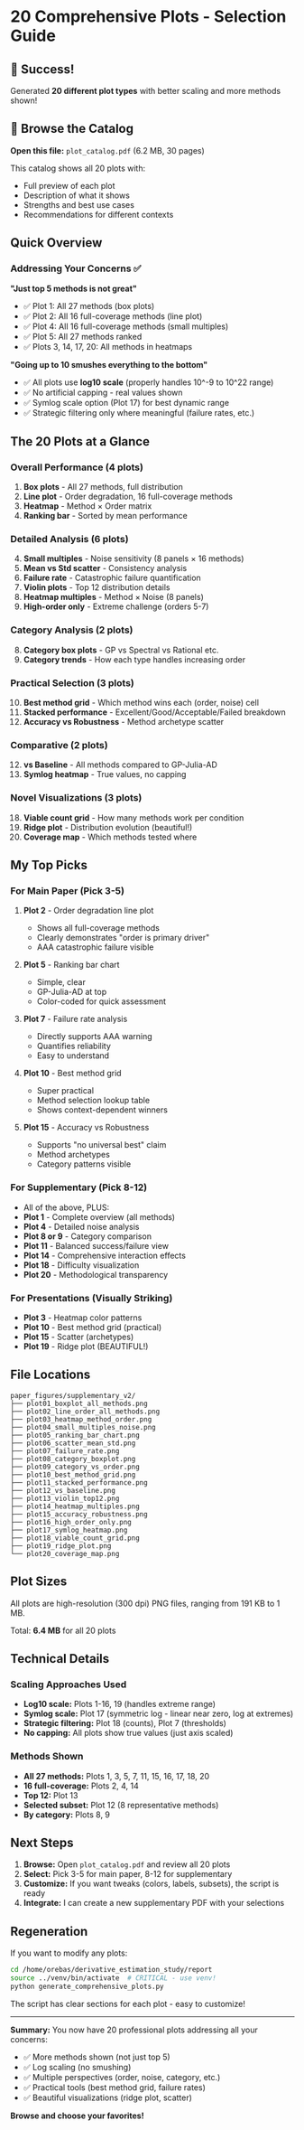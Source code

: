 # 20 Comprehensive Plots - Selection Guide

## 🎉 Success!

Generated **20 different plot types** with better scaling and more methods shown!

## 📖 Browse the Catalog

**Open this file:** `plot_catalog.pdf` (6.2 MB, 30 pages)

This catalog shows all 20 plots with:
- Full preview of each plot
- Description of what it shows
- Strengths and best use cases
- Recommendations for different contexts

## Quick Overview

### Addressing Your Concerns ✅

**"Just top 5 methods is not great"**
- ✅ Plot 1: All 27 methods (box plots)
- ✅ Plot 2: All 16 full-coverage methods (line plot)
- ✅ Plot 4: All 16 full-coverage methods (small multiples)
- ✅ Plot 5: All 27 methods ranked
- ✅ Plots 3, 14, 17, 20: All methods in heatmaps

**"Going up to 10 smushes everything to the bottom"**
- ✅ All plots use **log10 scale** (properly handles 10^-9 to 10^22 range)
- ✅ No artificial capping - real values shown
- ✅ Symlog scale option (Plot 17) for best dynamic range
- ✅ Strategic filtering only where meaningful (failure rates, etc.)

## The 20 Plots at a Glance

### Overall Performance (4 plots)
1. **Box plots** - All 27 methods, full distribution
2. **Line plot** - Order degradation, 16 full-coverage methods
3. **Heatmap** - Method × Order matrix
5. **Ranking bar** - Sorted by mean performance

### Detailed Analysis (6 plots)
4. **Small multiples** - Noise sensitivity (8 panels × 16 methods)
6. **Mean vs Std scatter** - Consistency analysis
7. **Failure rate** - Catastrophic failure quantification
13. **Violin plots** - Top 12 distribution details
14. **Heatmap multiples** - Method × Noise (8 panels)
16. **High-order only** - Extreme challenge (orders 5-7)

### Category Analysis (2 plots)
8. **Category box plots** - GP vs Spectral vs Rational etc.
9. **Category trends** - How each type handles increasing order

### Practical Selection (3 plots)
10. **Best method grid** - Which method wins each (order, noise) cell
11. **Stacked performance** - Excellent/Good/Acceptable/Failed breakdown
15. **Accuracy vs Robustness** - Method archetype scatter

### Comparative (2 plots)
12. **vs Baseline** - All methods compared to GP-Julia-AD
17. **Symlog heatmap** - True values, no capping

### Novel Visualizations (3 plots)
18. **Viable count grid** - How many methods work per condition
19. **Ridge plot** - Distribution evolution (beautiful!)
20. **Coverage map** - Which methods tested where

## My Top Picks

### For Main Paper (Pick 3-5)
1. **Plot 2** - Order degradation line plot
   - Shows all full-coverage methods
   - Clearly demonstrates "order is primary driver"
   - AAA catastrophic failure visible

2. **Plot 5** - Ranking bar chart
   - Simple, clear
   - GP-Julia-AD at top
   - Color-coded for quick assessment

3. **Plot 7** - Failure rate analysis
   - Directly supports AAA warning
   - Quantifies reliability
   - Easy to understand

4. **Plot 10** - Best method grid
   - Super practical
   - Method selection lookup table
   - Shows context-dependent winners

5. **Plot 15** - Accuracy vs Robustness
   - Supports "no universal best" claim
   - Method archetypes
   - Category patterns visible

### For Supplementary (Pick 8-12)
- All of the above, PLUS:
- **Plot 1** - Complete overview (all methods)
- **Plot 4** - Detailed noise analysis
- **Plot 8 or 9** - Category comparison
- **Plot 11** - Balanced success/failure view
- **Plot 14** - Comprehensive interaction effects
- **Plot 18** - Difficulty visualization
- **Plot 20** - Methodological transparency

### For Presentations (Visually Striking)
- **Plot 3** - Heatmap color patterns
- **Plot 10** - Best method grid (practical)
- **Plot 15** - Scatter (archetypes)
- **Plot 19** - Ridge plot (BEAUTIFUL!)

## File Locations

```
paper_figures/supplementary_v2/
├── plot01_boxplot_all_methods.png
├── plot02_line_order_all_methods.png
├── plot03_heatmap_method_order.png
├── plot04_small_multiples_noise.png
├── plot05_ranking_bar_chart.png
├── plot06_scatter_mean_std.png
├── plot07_failure_rate.png
├── plot08_category_boxplot.png
├── plot09_category_vs_order.png
├── plot10_best_method_grid.png
├── plot11_stacked_performance.png
├── plot12_vs_baseline.png
├── plot13_violin_top12.png
├── plot14_heatmap_multiples.png
├── plot15_accuracy_robustness.png
├── plot16_high_order_only.png
├── plot17_symlog_heatmap.png
├── plot18_viable_count_grid.png
├── plot19_ridge_plot.png
└── plot20_coverage_map.png
```

## Plot Sizes

All plots are high-resolution (300 dpi) PNG files, ranging from 191 KB to 1 MB.

Total: **6.4 MB** for all 20 plots

## Technical Details

### Scaling Approaches Used
- **Log10 scale:** Plots 1-16, 19 (handles extreme range)
- **Symlog scale:** Plot 17 (symmetric log - linear near zero, log at extremes)
- **Strategic filtering:** Plot 18 (counts), Plot 7 (thresholds)
- **No capping:** All plots show true values (just axis scaled)

### Methods Shown
- **All 27 methods:** Plots 1, 3, 5, 7, 11, 15, 16, 17, 18, 20
- **16 full-coverage:** Plots 2, 4, 14
- **Top 12:** Plot 13
- **Selected subset:** Plot 12 (8 representative methods)
- **By category:** Plots 8, 9

## Next Steps

1. **Browse:** Open `plot_catalog.pdf` and review all 20 plots
2. **Select:** Pick 3-5 for main paper, 8-12 for supplementary
3. **Customize:** If you want tweaks (colors, labels, subsets), the script is ready
4. **Integrate:** I can create a new supplementary PDF with your selections

## Regeneration

If you want to modify any plots:

```bash
cd /home/orebas/derivative_estimation_study/report
source ../venv/bin/activate  # CRITICAL - use venv!
python generate_comprehensive_plots.py
```

The script has clear sections for each plot - easy to customize!

---

**Summary:** You now have 20 professional plots addressing all your concerns:
- ✅ More methods shown (not just top 5)
- ✅ Log scaling (no smushing)
- ✅ Multiple perspectives (order, noise, category, etc.)
- ✅ Practical tools (best method grid, failure rates)
- ✅ Beautiful visualizations (ridge plot, scatter)

**Browse and choose your favorites!**
